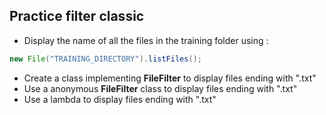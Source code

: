 ## Practice filter classic

* Display the name of all the files in the training folder using :

```java
new File("TRAINING_DIRECTORY").listFiles();
```
* Create a class implementing **FileFilter** to display files ending with ".txt"
* Use a anonymous **FileFilter** class to display files ending with ".txt"
* Use a lambda to display files ending with ".txt"
